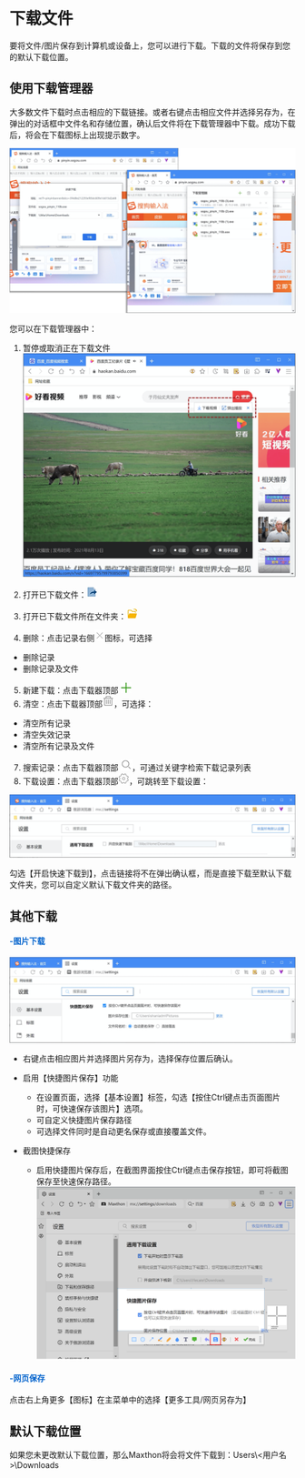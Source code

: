 # 下载文件

要将文件/图片保存到计算机或设备上，您可以进行下载。下载的文件将保存到您的默认下载位置。

## 使用下载管理器

大多数文件下载时点击相应的下载链接。或者右键点击相应文件并选择另存为，在弹出的对话框中文件名和存储位置，确认后文件将在下载管理器中下载。成功下载后，将会在下载图标上出现提示数字。

![](images/06-1.png "=85%,85%")

您可以在下载管理器中：

1. 暂停或取消正在下载文件![](images/06-11.png)
2. 打开已下载文件：![](images/06-2.png)
3. 打开已下载文件所在文件夹：![](images/06-3.png)

4. 删除：点击记录右侧![](images/06-4.png)图标，可选择

- 删除记录
- 删除记录及文件

5. 新建下载：点击下载器顶部 ![](images/06-5.png)
6. 清空：点击下载器顶部![](images/06-6.png)，可选择：

- 清空所有记录
- 清空失效记录
- 清空所有记录及文件

7. 搜索记录：点击下载器顶部 ![](images/06-7.png)，可通过关键字检索下载记录列表
8. 下载设置：点击下载器顶部![](images/06-8.png)，可跳转至下载设置：

![](images/06-9.png "=85%,85%")

勾选【开启快速下载到】，点击链接将不在弹出确认框，而是直接下载至默认下载文件夹，您可以自定义默认下载文件夹的路径。



##  其他下载

#### <font color=#0062CC>-图片下载</font>

![](images/06-10.png "=85%,85%")

- 右键点击相应图片并选择图片另存为，选择保存位置后确认。

- 启用【快捷图片保存】功能
  - 在设置页面，选择【基本设置】标签，勾选【按住Ctrl键点击页面图片时，可快速保存该图片】选项。
  - 可自定义快捷图片保存路径
  - 可选择文件同时是自动更名保存或直接覆盖文件。 

- 截图快捷保存
  - 启用快捷图片保存后，在截图界面按住Ctrl键点击保存按钮，即可将截图保存至快速保存路径。
![](images/06-12.png "=85%,85%")

#### <font color=#0062CC>-网页保存</font>

点击右上角更多【图标】在主菜单中的选择【更多工具/网页另存为】



## 默认下载位置

如果您未更改默认下载位置，那么Maxthon将会将文件下载到：Users\\<用户名>\Downloads

